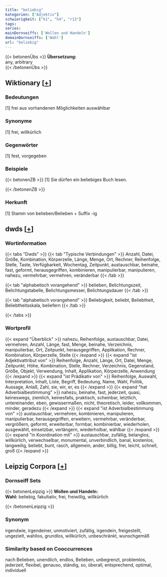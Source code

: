```yaml
---
title: "beliebig"
kategorien: ["Adjektiv"]
schwierigkeit: ["k1", "h4", "r13"]
tags:
series:
mainDornseiffs: ['Wollen und Handeln']
domainDornseiffs: ['Wahl']
url: "beliebig"
---
```


{{< betonenÜbs >}}
**Übersetzung:**  
any, arbitrary  
{{< /betonenÜbs >}}

## Wiktionary [[+](https://de.wiktionary.org/wiki/beliebig)]

### Bedeutungen
[1] frei aus vorhandenen Möglichkeiten auswählbar  

### Synonyme
[1] frei, willkürlich  

### Gegenwörter
[1] fest, vorgegeben  

### Beispiele
{{< betonenZB >}}
[1] Sie dürfen ein beliebiges Buch lesen.  

{{< /betonenZB >}}
### Herkunft
[1] Stamm von belieben/Belieben + Suffix -ig  



## dwds [[+](https://www.dwds.de/wb/beliebig)]

### Wortinformation
{{< tabs "Dwds" >}}
{{< tab "Typische Verbindungen" >}}
Anzahl, Datei, Größe, Kombination, Körperzelle, Länge, Menge, Ort, Rechner, Reihenfolge, Stelle, Taste, Verfügbarkeit, Wochentag, Zeitpunkt, austauschbar, beinahe, fast, geformt, herausgegriffen, kombinieren, manipulierbar, manipulieren, nahezu, vermehrbar, vermehren, veränderbar
{{< /tab >}}

{{< tab "alphabetisch vorangehend" >}}
belieben, Belichtungszeit, Belichtungstabelle, Belichtungsmesser, Belichtungsdauer
{{< /tab >}}

{{< tab "alphabetisch vorangehend" >}}
Beliebigkeit, beliebt, Beliebtheit, Beliebtheitsskala, beliefern
{{< /tab >}}

{{< /tabs >}}

### Wortprofil
{{< expand "Überblick" >}} nahezu, Reihenfolge, austauschbar, Datei, vermehren, Anzahl, Länge, fast, Menge, beinahe, Verzeichnis, manipulierbar, Ort, Zeitpunkt, herausgegriffen, Applikation, Rechner, Kombination, Körperzelle, Stelle {{< /expand >}}
{{< expand "ist Adjektivattribut von" >}} Reihenfolge, Anzahl, Länge, Ort, Datei, Menge, Zeitpunkt, Höhe, Kombination, Stelle, Rechner, Verzeichnis, Gegenstand, Größe, Objekt, Verwendung, Inhalt, Applikation, Körperzelle, Anwendung {{< /expand >}}
{{< expand "ist Prädikativ von" >}} Reihenfolge, Auswahl, Interpretation, Inhalt, Liste, Begriff, Bedeutung, Name, Wahl, Politik, Aussage, Anlaß, Zahl, sie, wir, er, es {{< /expand >}}
{{< expand "hat Adverbialbestimmung" >}} nahezu, beinahe, fast, jederzeit, quasi, keineswegs, ziemlich, keinesfalls, praktisch, scheinbar, letztlich, untereinander, eben, gewissermaßen, nicht, theoretisch, leider, vollkommen, minder, geradezu {{< /expand >}}
{{< expand "ist Adverbialbestimmung von" >}} austauschbar, vermehren, kombinieren, manipulieren, manipulierbar, herausgegriffen, erweitern, vermehrbar, veränderbar, vergrößern, geformt, erweiterbar, formbar, kombinierbar, wiederholen, ausgewählt, einsetzbar, verlängern, wiederholbar, wählbar {{< /expand >}}
{{< expand "in Koordination mit" >}} austauschbar, zufällig, belanglos, willkürlich, verwechselbar, monumental, unverbindlich, banal, kostenlos, langweilig, beliebt, bunt, rasch, allgemein, ander, billig, frei, leicht, schnell, groß {{< /expand >}}

## Leipzig Corpora [[+](https://corpora.uni-leipzig.de/en/res?word=beliebig&corpusId=deu_newscrawl-public_2018)]

### Dornseiff Sets
{{< betonenLeipzig >}}
**Wollen und Handeln:**  
**Wahl:** beliebig, fakultativ, frei, freiwillig, willkürlich  

{{< /betonenLeipzig >}}

### Synonym
irgendwie, irgendeiner, unmotiviert, zufällig, irgendein, freigestellt, ungezielt, wahllos, grundlos, willkürlich, unbeschränkt, wunschgemäß


### Similarity based on Cooccurrences
nach Belieben, unendlich, endlos, Belieben, unbegrenzt, problemlos, jederzeit, flexibel, genauso, ständig, so, überall, entsprechend, optimal, individuell

